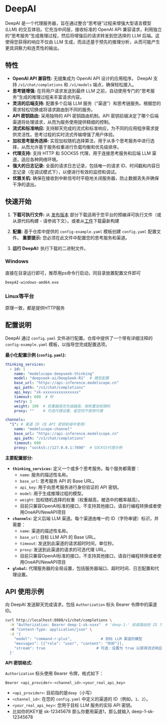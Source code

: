 # DeepAI

DeepAI 是一个代理服务器，旨在通过整合“思考链”过程来增强大型语言模型 (LLM) 的交互体验。它充当中间层，接收标准的 OpenAI API 兼容请求，利用独立的“思考服务”生成推理过程，然后将增强后的请求转发到您选择的 LLM 后端。这使得您获得的响应不仅由 LLM 生成，而且还基于预先的推理分析，从而可能产生更具洞察力和连贯性的输出。

## 特性

- **OpenAI API 兼容性:**  无缝集成为 OpenAI API 设计的应用程序。 DeepAI 支持 `/v1/chat/completions` 和 `/v1/models` 端点，确保轻松接入。
- **思考链增强:**  在将用户请求发送到最终 LLM 之前，自动使用专门的“思考服务”生成的推理过程来丰富请求内容。
- **灵活的后端支持:**  配置多个后端 LLM 服务（“渠道”）和思考链服务。根据您的需求轻松切换或将请求路由到不同的服务。
- **API 密钥路由:**  采用独特的 API 密钥路由机制。API 密钥前缀决定了哪个后端渠道将处理请求，从而为服务使用提供精细的控制。
- **流式和标准响应:**  支持聊天完成的流式和标准响应，为不同的应用程序需求提供灵活性。思考过程的实时流式传输增强了用户体验。
- **加权思考服务选择:**  实现加权随机选择算法，用于从多个思考服务中进行选择，从而允许基于服务权重进行负载均衡和优先级排序。
- **代理支持:**  支持 HTTP 和 SOCKS5 代理，用于连接思考服务和后端 LLM 渠道，适应各种网络环境。
- **强大的日志记录:**  全面的请求日志记录，包括唯一的请求 ID、时间戳和内容日志记录（在调试模式下），以便进行有效的监控和调试。
- **优雅关机:**  确保在接收到中断信号时平稳地关闭服务器，防止数据丢失并确保干净的退出。

## 快速开始

1. **下载可执行文件:** 从 [发布版本](https://github.com/BlueSkyXN/DeepAI/releases) 部分下载适用于您平台的预编译可执行文件（或从源代码构建 - 请参阅下文）。或者从[工件](https://github.com/BlueSkyXN/DeepAI/actions)下载最新构建

2. **配置:** 基于仓库中提供的 `config-example.yaml` 模板创建 `config.yaml` 配置文件。 **重要提示:** 您必须在此文件中配置您的思考服务和渠道。

3. **运行 DeepAI:** 执行下载的二进制文件。

### Windows
直接在目录运行即可，推荐用ps命令行启动，同目录放置配置文件即可
```bash
DeepAI-windows-amd64.exe
```
### Linux等平台
原理一致，都是提供HTTP服务

## 配置说明

DeepAI 通过 `config.yaml` 文件进行配置。仓库中提供了一个带有详细注释的 `config-example.yaml` 模板，以指导您完成配置选项。

**最小化配置示例 (`config.yaml`):**

```yaml
thinking_services:
  - id: 1
    name: "modelscope-deepseek-thinking"
    model: "deepseek-ai/DeepSeek-R1"  # 模型配置
    base_url: "https://api-inference.modelscope.cn"
    api_path: "/v1/chat/completions"
    api_key: "sk-xxxxxxxxxxxxxxxx"
    timeout: 600  # 秒
    retry: 2
    weight: 100  # 权重越高优先级越高，按权重加权随机
    proxy: ""    # 可选代理设置，留空则不使用代理

channels:
  "1": # 渠道 ID（在 API 密钥前缀中使用）
    name: "modelscope-channel"
    base_url: "https://api-inference.modelscope.cn"
    api_path: "/v1/chat/completions"
    timeout: 600
    proxy: "socks5://127.0.0.1:7890"  # SOCKS5代理示例
```

**主要配置部分:**

* **`thinking_services`:** 定义一个或多个思考服务。每个服务都需要：
    * `name`: 服务的描述性名称。
    * `base_url`: 思考服务 API 的 Base URL。
    * `api_key`: 用于向思考服务进行身份验证的 API 密钥。
    * `model`: 用于生成推理过程的模型。
    * `weight`: 加权随机选择的权重（权重越高，被选中的概率越高）。
    * 目前只兼容OpenAI标准的接口，不支持其他接口，请自行编程转换或者使用OneAPI/NewAPI项目
* **`channels`:** 定义后端 LLM 渠道。每个渠道由唯一的 ID（字符串键）标识，并需要：
    * `name`: 渠道的描述性名称。
    * `base_url`: 目标 LLM API 的 Base URL。
    * `timeout`: 发送到此渠道的请求超时时间，单位秒。
    * `proxy`: 发送到此渠道的请求的可选代理 URL。
    * 目前只兼容OpenAI标准的接口，不支持其他接口，请自行编程转换或者使用OneAPI/NewAPI项目
* **`global`:** 代理服务器的全局设置，包括服务器端口、超时时间、日志配置和代理设置。


## API 使用示例

向 DeepAI 发送聊天完成请求，包括 `Authorization` 标头 Bearer 令牌中的渠道 ID。

```bash
curl http://localhost:8080/v1/chat/completions \
  -H "Authorization: Bearer deep-1-sk-xxxx"  # 'deep-1-' 前缀路由到 ID 为 "1" 的渠道
  -H "Content-Type: application/json" \
  -d '{
    "model": "command-r-plus",             # 目标 LLM 渠道的模型
    "messages": [{"role": "user", "content": "你好"}],
    "stream": true                       # 可选：设置为 true 以获得流式响应
  }'
```

**API 密钥格式:**

`Authorization` 标头使用 Bearer 令牌，格式如下：

`Bearer <api_provider>-<channel_id>-<your_real_api_key>`

* `<api_provider>`:  目前指的是`deep`（小写）
* `<channel_id>`:  在您的 `config.yaml` 中定义的渠道的 ID（例如，`1`、`2`）。
* `<your_real_api_key>`: 您用于目标 LLM 服务的实际 API 密钥。
* 比如你的KEY是 sk-12345678 那么你要用渠道1，那么就输入 deep-1-sk-12345678


